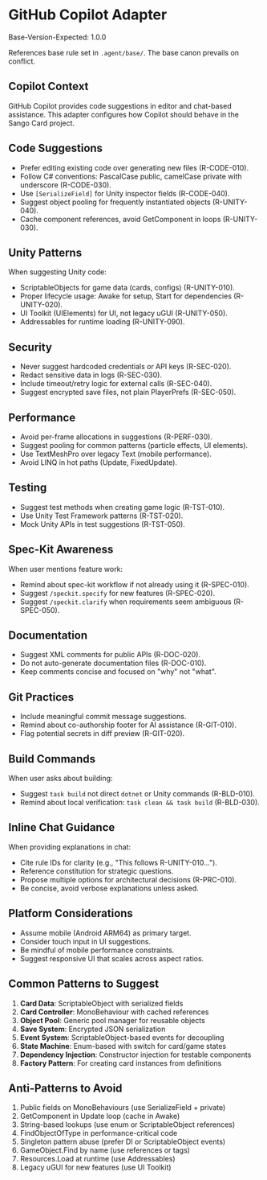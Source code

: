 # GitHub Copilot Adapter
Base-Version-Expected: 1.0.0

References base rule set in `.agent/base/`. The base canon prevails on conflict.

## Copilot Context
GitHub Copilot provides code suggestions in editor and chat-based assistance. This adapter configures how Copilot should behave in the Sango Card project.

## Code Suggestions
- Prefer editing existing code over generating new files (R-CODE-010).
- Follow C# conventions: PascalCase public, camelCase private with underscore (R-CODE-030).
- Use `[SerializeField]` for Unity inspector fields (R-CODE-040).
- Suggest object pooling for frequently instantiated objects (R-UNITY-040).
- Cache component references, avoid GetComponent in loops (R-UNITY-030).

## Unity Patterns
When suggesting Unity code:
- ScriptableObjects for game data (cards, configs) (R-UNITY-010).
- Proper lifecycle usage: Awake for setup, Start for dependencies (R-UNITY-020).
- UI Toolkit (UIElements) for UI, not legacy uGUI (R-UNITY-050).
- Addressables for runtime loading (R-UNITY-090).

## Security
- Never suggest hardcoded credentials or API keys (R-SEC-020).
- Redact sensitive data in logs (R-SEC-030).
- Include timeout/retry logic for external calls (R-SEC-040).
- Suggest encrypted save files, not plain PlayerPrefs (R-SEC-050).

## Performance
- Avoid per-frame allocations in suggestions (R-PERF-030).
- Suggest pooling for common patterns (particle effects, UI elements).
- Use TextMeshPro over legacy Text (mobile performance).
- Avoid LINQ in hot paths (Update, FixedUpdate).

## Testing
- Suggest test methods when creating game logic (R-TST-010).
- Use Unity Test Framework patterns (R-TST-020).
- Mock Unity APIs in test suggestions (R-TST-050).

## Spec-Kit Awareness
When user mentions feature work:
- Remind about spec-kit workflow if not already using it (R-SPEC-010).
- Suggest `/speckit.specify` for new features (R-SPEC-020).
- Suggest `/speckit.clarify` when requirements seem ambiguous (R-SPEC-050).

## Documentation
- Suggest XML comments for public APIs (R-DOC-020).
- Do not auto-generate documentation files (R-DOC-010).
- Keep comments concise and focused on "why" not "what".

## Git Practices
- Include meaningful commit message suggestions.
- Remind about co-authorship footer for AI assistance (R-GIT-010).
- Flag potential secrets in diff preview (R-GIT-020).

## Build Commands
When user asks about building:
- Suggest `task build` not direct `dotnet` or Unity commands (R-BLD-010).
- Remind about local verification: `task clean && task build` (R-BLD-030).

## Inline Chat Guidance
When providing explanations in chat:
- Cite rule IDs for clarity (e.g., "This follows R-UNITY-010...").
- Reference constitution for strategic questions.
- Propose multiple options for architectural decisions (R-PRC-010).
- Be concise, avoid verbose explanations unless asked.

## Platform Considerations
- Assume mobile (Android ARM64) as primary target.
- Consider touch input in UI suggestions.
- Be mindful of mobile performance constraints.
- Suggest responsive UI that scales across aspect ratios.

## Common Patterns to Suggest
1. **Card Data**: ScriptableObject with serialized fields
2. **Card Controller**: MonoBehaviour with cached references
3. **Object Pool**: Generic pool manager for reusable objects
4. **Save System**: Encrypted JSON serialization
5. **Event System**: ScriptableObject-based events for decoupling
6. **State Machine**: Enum-based with switch for card/game states
7. **Dependency Injection**: Constructor injection for testable components
8. **Factory Pattern**: For creating card instances from definitions

## Anti-Patterns to Avoid
1. Public fields on MonoBehaviours (use SerializeField + private)
2. GetComponent in Update loop (cache in Awake)
3. String-based lookups (use enum or ScriptableObject references)
4. FindObjectOfType in performance-critical code
5. Singleton pattern abuse (prefer DI or ScriptableObject events)
6. GameObject.Find by name (use references or tags)
7. Resources.Load at runtime (use Addressables)
8. Legacy uGUI for new features (use UI Toolkit)
